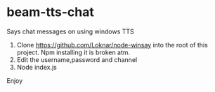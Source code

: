 # beam-tts-chat
Says chat messages on using windows TTS

1. Clone https://github.com/Loknar/node-winsay into the root of this project. Npm installing it is broken atm.
2. Edit the username,password and channel
3. Node index.js

Enjoy


